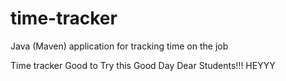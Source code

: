 # time-tracker
Java (Maven) application for tracking time on the job

Time tracker
Good to Try this
Good Day Dear Students!!!
HEYYY
